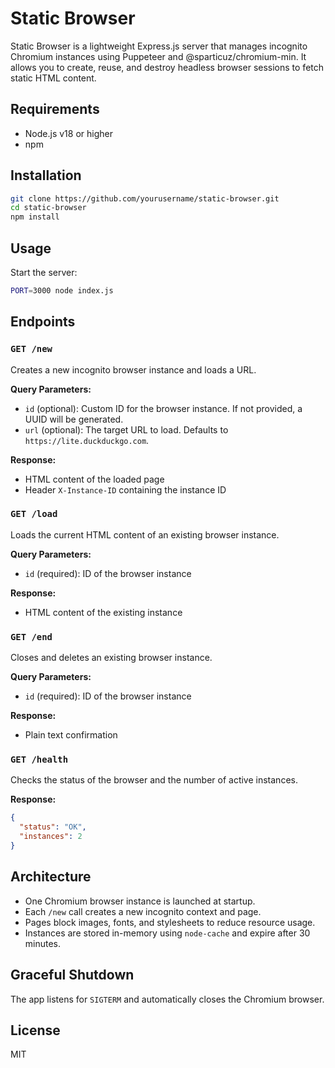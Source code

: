 # Static Browser

Static Browser is a lightweight Express.js server that manages incognito Chromium instances using Puppeteer and @sparticuz/chromium-min. It allows you to create, reuse, and destroy headless browser sessions to fetch static HTML content.

## Requirements

- Node.js v18 or higher
- npm

## Installation

```bash
git clone https://github.com/yourusername/static-browser.git
cd static-browser
npm install
````

## Usage

Start the server:

```bash
PORT=3000 node index.js
```

## Endpoints

### `GET /new`

Creates a new incognito browser instance and loads a URL.

**Query Parameters:**

* `id` (optional): Custom ID for the browser instance. If not provided, a UUID will be generated.
* `url` (optional): The target URL to load. Defaults to `https://lite.duckduckgo.com`.

**Response:**

* HTML content of the loaded page
* Header `X-Instance-ID` containing the instance ID

### `GET /load`

Loads the current HTML content of an existing browser instance.

**Query Parameters:**

* `id` (required): ID of the browser instance

**Response:**

* HTML content of the existing instance

### `GET /end`

Closes and deletes an existing browser instance.

**Query Parameters:**

* `id` (required): ID of the browser instance

**Response:**

* Plain text confirmation

### `GET /health`

Checks the status of the browser and the number of active instances.

**Response:**

```json
{
  "status": "OK",
  "instances": 2
}
```

## Architecture

* One Chromium browser instance is launched at startup.
* Each `/new` call creates a new incognito context and page.
* Pages block images, fonts, and stylesheets to reduce resource usage.
* Instances are stored in-memory using `node-cache` and expire after 30 minutes.

## Graceful Shutdown

The app listens for `SIGTERM` and automatically closes the Chromium browser.

## License

MIT

```
```
